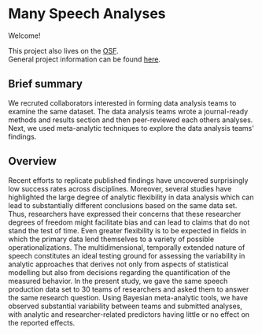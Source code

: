 # Many Speech Analyses

Welcome!

This project also lives on the [OSF](https://osf.io/3bmcp/).  
General project information can be found [here](https://many-speech-analyses.github.io).

## Brief summary

We recruted collaborators interested in forming data analysis teams to examine the same dataset.
The data analysis teams wrote a journal-ready methods and results section and then peer-reviewed each others analyses.
Next, we used meta-analytic techniques to explore the data analysis teams' findings. 

## Overview

Recent efforts to replicate published findings have uncovered surprisingly low success rates across disciplines. 
Moreover, several studies have highlighted the large degree of analytic flexibility in data analysis which can lead to substantially different conclusions based on the same data set. 
Thus, researchers have expressed their concerns that these researcher degrees of freedom might facilitate bias and can lead to claims that do not stand the test of time. 
Even greater flexibility is to be expected in fields in which the primary data lend themselves to a variety of possible operationalizations. 
The multidimensional, temporally extended nature of speech constitutes an ideal testing ground for assessing the variability in analytic approaches that derives not only from aspects of statistical modelling but also from decisions regarding the quantification of the measured behavior. 
In the present study, we gave the same speech production data set to 30 teams of researchers and asked them to answer the same research question. 
Using Bayesian meta-analytic tools, we have observed substantial variability between teams and submitted analyses, with analytic and researcher-related predictors having little or no effect on the reported effects.
